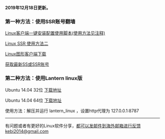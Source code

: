 **2019年12月18日更新。**

### 第一种方法：使用SSR账号翻墙

[Linux客户端一键安装配置使用脚本(使用方法见注释)](https://github.com/the0demiurge/CharlesScripts/blob/master/charles/bin/ssr)

[Linux SSR 使用方法二](https://github.com/Turing2333/Detailed-tutorial-on-the-building-and-usage-of-SSR/blob/master/Instructions/Clients%20manual%20for%20each%20platform/Linux%20SSR%E7%9B%B8%E5%85%B3%E8%AF%B4%E6%98%8E.txt)

[Linux图形客户端下载](http://www.mediafire.com/folder/xag0zy318a5tt/Linux)

[获取最新SS或SSR账号](https://github.com/Alvin9999/new-pac/wiki/ss%E5%85%8D%E8%B4%B9%E8%B4%A6%E5%8F%B7)
 

### 第二种方法：使用Lantern linux版

Ubuntu 14.04 32位 [下载地址](https://raw.githubusercontent.com/getlantern/lantern-binaries/master/lantern-installer-32-bit.deb)

Ubuntu 14.04 64位 [下载地址](https://raw.githubusercontent.com/getlantern/lantern-binaries/master/lantern-installer-64-bit.deb)

使用方法：解压并运行 lantern_linux ，设置http代理为 127.0.0.1:8787

***

有问题或者有更好的Linux软件分享，都可以发邮件到海外邮箱进行反馈kebi2014@gmail.com